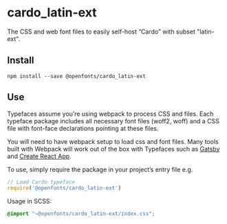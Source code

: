 
# cardo_latin-ext

The CSS and web font files to easily self-host “Cardo” with subset "latin-ext".

## Install

`npm install --save @openfonts/cardo_latin-ext`

## Use

Typefaces assume you’re using webpack to process CSS and files. Each typeface
package includes all necessary font files (woff2, woff) and a CSS file with
font-face declarations pointing at these files.

You will need to have webpack setup to load css and font files. Many tools built
with Webpack will work out of the box with Typefaces such as [Gatsby](https://github.com/gatsbyjs/gatsby)
and [Create React App](https://github.com/facebookincubator/create-react-app).

To use, simply require the package in your project’s entry file e.g.

```javascript
// Load Cardo typeface
require('@openfonts/cardo_latin-ext')
```

Usage in SCSS:
```scss
@import "~@openfonts/cardo_latin-ext/index.css";
```
